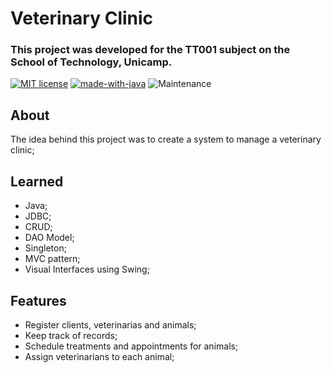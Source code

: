 # Veterinary Clinic
### This project was developed for the TT001 subject on the School of Technology, Unicamp.

[![MIT license](https://img.shields.io/badge/License-MIT-blue.svg)](https://lbesson.mit-license.org/)
[![made-with-java](https://img.shields.io/badge/Made%20with-Java-orange.svg)](https://www.java.com/en/)
![Maintenance](https://img.shields.io/badge/Maintained%3F-No-red.svg)

## About
The idea behind this project was to create a system to manage a veterinary clinic;

## Learned
- Java;
- JDBC;
- CRUD;
- DAO Model;
- Singleton;
- MVC pattern;
- Visual Interfaces using Swing;

## Features
- Register clients, veterinarias and animals;
- Keep track of records;
- Schedule treatments and appointments for animals;
- Assign veterinarians to each animal;
